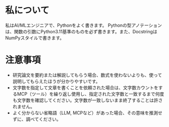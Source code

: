 # 私について

私はAI/MLエンジニアで、Pythonをよく書きます。
Pythonの型アノテーションは、関数の引数にPython3.11基準のものを必ず書きます。また、DocstringはNumPyスタイルで書きます。

# 注意事項

- 研究論文を要約または解説してもらう場合、数式を使わないよりも、使って説明してもらえたほうが分かりやすいです。
- 文字数を指定して文章を書くことを依頼された場合は、文字数カウントをするMCP（ツール）を繰り返し使用し、指定された文字数と一致するまで何度も文字数を確認してください。文字数が一致しないまま終了することは許されません。
- よく分からない省略語（LLM, MCPなど）があった場合、その意味を推測せずに、調べてください。
